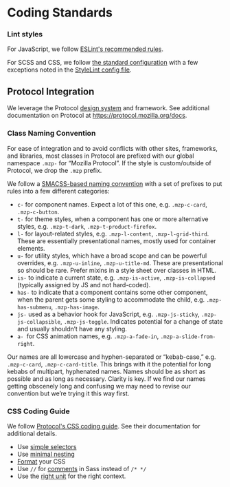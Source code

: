 # Coding Standards

### Lint styles

For JavaScript, we follow [ESLint's recommended rules](https://eslint.org/docs/rules/).

For SCSS and CSS, we follow [the standard configuration](https://github.com/stylelint/stylelint-config-standard) with a few exceptions noted in the [StyleLint config file](https://github.com/mozilla/fx-private-relay/blob/main/.stylelintrc.json).

## Protocol Integration

We leverage the Protocol [design system](https://protocol.mozilla.org/docs/glossary.html) and framework. See additional documentation on Protocol at https://protocol.mozilla.org/docs.

### Class Naming Convention

For ease of integration and to avoid conflicts with other sites, frameworks, and libraries, most classes in Protocol are prefixed with our global namespace `.mzp-` for “Mozilla Protocol”. If the style is custom/outside of Protocol, we drop the `.mzp` prefix.

We follow a [SMACSS-based naming convention](http://smacss.com/book/categorizing) with a set of prefixes to put rules into a few different categories:

- `c-` for component names. Expect a lot of this one, e.g. `.mzp-c-card`, `.mzp-c-button`.
- `t-` for theme styles, when a component has one or more alternative styles, e.g. `.mzp-t-dark`, `.mzp-t-product-firefox`.
- `l-` for layout-related styles, e.g. `.mzp-l-content`, `.mzp-l-grid-third`. These are essentially presentational names, mostly used for container elements.
- `u-` for utility styles, which have a broad scope and can be powerful overrides, e.g. `.mzp-u-inline`, `.mzp-u-title-md`. These are presentational so should be rare. Prefer mixins in a style sheet over classes in HTML.
- `is-` to indicate a current state, e.g. `.mzp-is-active`, `.mzp-is-collapsed` (typically assigned by JS and not hard-coded).
- `has-` to indicate that a component contains some other component, when the parent gets some styling to accommodate the child, e.g. `.mzp-has-submenu`, `.mzp-has-image`.
- `js-` used as a behavior hook for JavaScript, e.g. `.mzp-js-sticky`, `.mzp-js-collapsible`, `.mzp-js-toggle`. Indicates potential for a change of state and usually shouldn’t have any styling.
- `a- `for CSS animation names, e.g. `.mzp-a-fade-in`, `.mzp-a-slide-from-right`.

Our names are all lowercase and hyphen-separated or “kebab-case,” e.g. `.mzp-c-card`, `.mzp-c-card-title`. This brings with it the potential for long kebabs of multipart, hyphenated names. Names should be as short as possible and as long as necessary. Clarity is key. If we find our names getting obscenely long and confusing we may need to revise our convention but we’re trying it this way first.

### CSS Coding Guide

We follow [Protocol's CSS coding guide](https://protocol.mozilla.org/docs/css-guide.html). See their documentation for additional details.

- Use [simple selectors](https://protocol.mozilla.org/docs/css-guide.html#simple-selectors)
- Use [minimal nesting](https://protocol.mozilla.org/docs/css-guide.html#minimal-nesting)
- [Format](https://protocol.mozilla.org/docs/css-guide.html#format) your CSS
- Use `//` for [comments](https://protocol.mozilla.org/docs/css-guide.html#comments) in Sass instead of `/* */`
- Use the [right unit](https://protocol.mozilla.org/docs/css-guide.html#units) for the right context.
